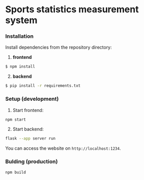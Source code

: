 # Sports statistics measurement system

### Installation
Install dependencies from the repository directory:
1. **frontend**
```bash
$ npm install
```
2. **backend**
```bash
$ pip install -r requirements.txt
```

### Setup (development)
1. Start frontend:
```bash
npm start
```
2. Start backend:
```bash
flask --app server run
```

You can access the website on `http://localhost:1234`.

### Bulding (production)
```bash
npm build
```
